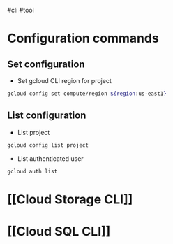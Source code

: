 #cli #tool

# Configuration commands

## Set configuration

- Set gcloud CLI region for project
```sh
gcloud config set compute/region ${region:us-east1}
```

## List configuration

- List project
```sh
gcloud config list project
```
- List authenticated user
```sh
gcloud auth list
```

# [[Cloud Storage CLI]]

# [[Cloud SQL CLI]]